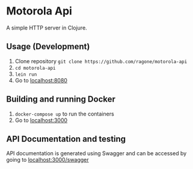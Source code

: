 # Motorola Api

A simple HTTP server in Clojure.

## Usage (Development)

  1. Clone repository `git clone https://github.com/ragone/motorola-api`
  2. `cd motorola-api`
  3. `lein run`
  4. Go to [localhost:8080](http://localhost:8080)

## Building and running Docker

  1. `docker-compose up` to run the containers
  2. Go to [localhost:3000](http://localhost:3000)

## API Documentation and testing

API documentation is generated using Swagger and can be accessed by going to [localhost:3000/swagger](http://localhost:3000/swagger)
